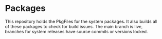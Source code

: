 # Packages
This repository holds the PkgFiles for the system packages.
It also builds all of these packages to check for build issues.
The main branch is live, branches for system releases have source commits or versions locked.